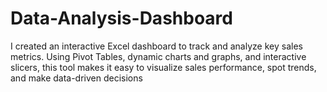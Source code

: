 # Data-Analysis-Dashboard
I created an interactive Excel dashboard to track and analyze key sales metrics. Using Pivot Tables, dynamic charts and graphs, and interactive slicers, this tool makes it easy to visualize sales performance, spot trends, and make data-driven decisions
